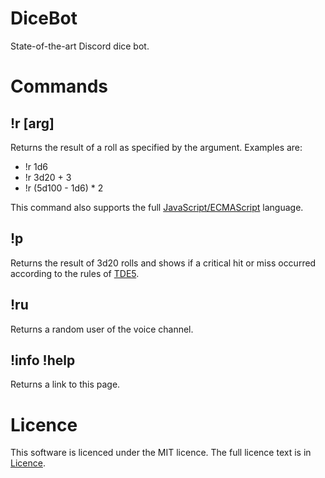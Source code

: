# DiceBot
State-of-the-art Discord dice bot. 

Commands
=

!r [arg]
-
Returns the result of a roll as specified by the argument. Examples are: 
- !r 1d6
- !r 3d20 + 3
- !r (5d100 - 1d6) * 2

This command also supports the full [JavaScript/ECMAScript][1] language. 

!p 
-
Returns the result of 3d20 rolls and shows if a critical hit or miss occurred according to the rules of [TDE5][2]. 

!ru
-
Returns a random user of the voice channel. 

!info !help
-
Returns a link to this page. 

Licence
=
This software is licenced under the MIT licence. The full licence text is in [Licence][3]. 

[1]: https://www.ecma-international.org/ecma-262/10.0/
[2]: https://ulisses-regelwiki.de/
[3]: https://github.com/tobiasmiosczka/DiceBot/blob/master/LICENSE